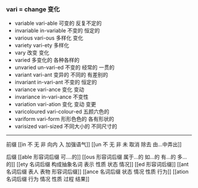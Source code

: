 ### vari = change 变化

- variable vari-able  可变的  反复不定的
- invariable in-variable 不变的 恒定的
- various vari-ous 多样化 变化
- variety vari-ety 多样化
- vary 改变 变化
- varied 多变化的 各种各样的
- unvaried un-vari-ed 不变的 经常的 一贯的
- variant vari-ant  变异的 不同的 有差别的
- invariant in-vari-ant 不变的 恒定的
- variance vari-ance  变化 变动
- invariance in-vari-ance 不变性
- variation vari-ation 变化 变动 变更
- varicoloured vari-colour-ed  五颜六色的
- variform vari-form 形形色色的 各有形状的
- varisized vari-sized 不同大小的 不同尺寸的

----
前缀
[[in 不 无 非  向内 入 加强语气]]
[[un 不  无 非 未  取消 除去  由...中弄出]]

后缀
[[able  形容词后缀 可....的]]
[[ous 形容词后缀 属于...的 如...的 有...的 多...的]]
[[ety 名词后缀 构成抽象名词 表示 性质 状态 情况]]
[[ed 形容词后缀]]
[[ant 名词后缀 表人 表物 形容词后缀]]
[[ance 名词后缀  状态 情况 性质 行为]]
[[ation 名词后缀  行为 情况 性质 过程 结果]]